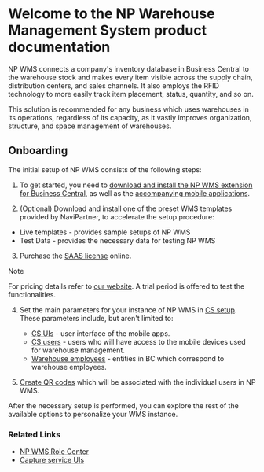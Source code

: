 # Welcome to the NP Warehouse Management System product documentation

NP WMS connects a company's inventory database in Business Central to the warehouse stock and makes every item visible across the supply chain, distribution centers, and sales channels. It also employs the RFID technology to more easily track item placement, status, quantity, and so on. 

This solution is recommended for any business which uses warehouses in its operations, regardless of its capacity, as it vastly improves organization, structure, and space management of warehouses. 

## Onboarding

The initial setup of NP WMS consists of the following steps:

1. To get started, you need to [download and install the NP WMS extension for Business Central](./howto/Install-NP-WMS.md), as well as the [accompanying mobile applications](./howto/install-mobile-apps.md). 

2. (Optional) Download and install one of the preset WMS templates provided by NaviPartner, to accelerate the setup procedure:

- Live templates - provides sample setups of NP WMS
- Test Data - provides the necessary data for testing NP WMS

3. Purchase the [SAAS license](https://docs.microsoft.com/en-us/dynamics365/business-central/dev-itpro/deployment/licensing) online.

> [!Note]
> For pricing details refer to [our website](https://www.navipartner.com/np-wms-pricing/). A trial period is offered to test the functionalities.

4. Set the main parameters for your instance of NP WMS in [CS setup](./explanation/cs-setup.md). These parameters include, but aren't limited to:

    - [CS UIs](./howto/set-up-cs-uis.md) - user interface of the mobile apps. 
    - [CS users](./howto/set-up-cs-users.md) - users who will have access to the mobile devices used for warehouse management.
    - [Warehouse employees](./howto/set-up-warehouse-users.md) - entities in BC which correspond to warehouse employees.

5. [Create QR codes](./howto/create-qr-codes.md) which will be associated with the individual users in NP WMS.

After the necessary setup is performed, you can explore the rest of the available options to personalize your WMS instance.

### Related Links

- [NP WMS Role Center](./explanation/role-center.md)
- [Capture service UIs](./explanation/cs-uis.md)
